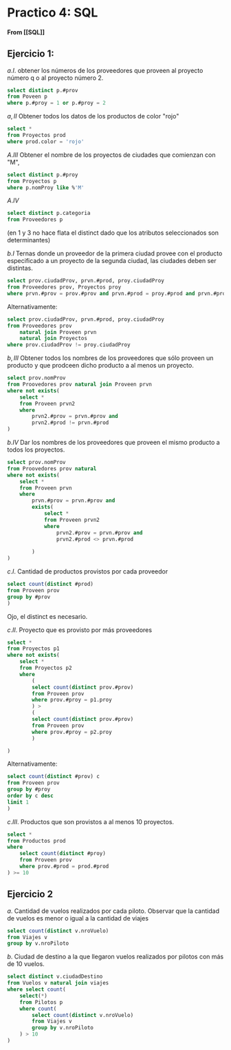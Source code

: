 # Practico 4: SQL
#### From [[SQL]]
## Ejercicio 1:

$a.I.$ obtener los números de los proveedores que proveen al proyecto número q o al proyecto número 2.
```sql
select distinct p.#prov 
from Poveen p
where p.#proy = 1 or p.#proy = 2
```

$a,II$ Obtener todos los datos de los productos de color "rojo"
```sql
select * 
from Proyectos prod
where prod.color = 'rojo'
```

$A.III$ Obtener el nombre de los proyectos de ciudades que comienzan con "M",
```sql
select distinct p.#proy 
from Proyectos p
where p.nomProy like %'M'
```

$A.IV$
```sql
select distinct p.categoria 
from Proveedores p
```

(en 1 y 3 no hace flata el distinct dado que los atributos seleccionados son determinantes)

$b.I$ Ternas donde un proveedor de la primera ciudad provee con el producto especificado a un proyecto de la segunda ciudad, las ciudades deben ser distintas.
```sql
select prov.ciudadProv, prvn.#prod, proy.ciudadProy
from Proveedores prov, Proyectos proy
where prvn.#prov = prov.#prov and prvn.#prod = proy.#prod and prvn.#proy = proy.#proy and prov.ciudadProv != proy.ciudadProy
```

Alternativamente:
```sql
select prov.ciudadProv, prvn.#prod, proy.ciudadProy
from Proveedores prov 
	natural join Proveen prvn
	natural join Proyectos
where prov.ciudadProv != proy.ciudadProy
```

$b,III$ Obtener todos los nombres de los proveedores que sólo proveen un producto y que prodceen dicho producto a al menos un proyecto.

```sql
select prov.nomProv
from Proovedores prov natural join Proveen prvn
where not exists(
	select *
	from Proveen prvn2
	where 
		prvn2.#prov = prvn.#prov and
		prvn2.#prod != prvn.#prod	
)
```

$b.IV$ Dar los nombres de los proveedores que proveen el mismo producto a todos los proyectos.
```sql
select prov.nomProv
from Proovedores prov natural
where not exists(
	select *
	from Proveen prvn
	where 
		prvn.#prov = prvn.#prov and
		exists(
			select *
			from Proveen prvn2
			where
				prvn2.#prov = prvn.#prov and
				prvn2.#prod <> prvn.#prod
				
		)
)
```

$c.I.$
Cantidad de productos provistos por cada proveedor
```sql
select count(distinct #prod)
from Proveen prov
group by #prov
)
```
Ojo, el distinct es necesario.

$c.II.$ Proyecto que es provisto por más proveedores

```sql
select *
from Proyectos p1
where not exists(
	select *
	from Proyectos p2
	where 
		(
		select count(distinct prov.#prov)
		from Proveen prov
		where prov.#proy = p1.proy
		) >
		(
		select count(distinct prov.#prov)
		from Proveen prov
		where prov.#proy = p2.proy 
		)

)	
```

Alternativamente:

```sql
select count(distinct #prov) c
from Proveen prov
group by #proy
order by c desc
limit 1
)
```

$c.III.$ Productos que son provistos a al menos 10 proyectos.
```sql
select *
from Productos prod
where
	select count(distinct #proy)
	from Proveen prov
	where prov.#prod = prod.#prod
) >= 10
```

## Ejercicio 2
$a.$ Cantidad de vuelos realizados por cada piloto.
Observar que la cantidad de vuelos es menor o igual a la cantidad de viajes
```sql
select count(distinct v.nroVuelo)
from Viajes v
group by v.nroPiloto
```

$b.$ Ciudad de destino a la que llegaron vuelos realizados por pilotos con más de 10 vuelos.
```sql
select distinct v.ciudadDestino
from Vuelos v natural join viajes
where select count(
	select(*)
	from Pilotos p
	where count(
		select count(distinct v.nroVuelo)
		from Viajes v
		group by v.nroPiloto
	) > 10
)
```

